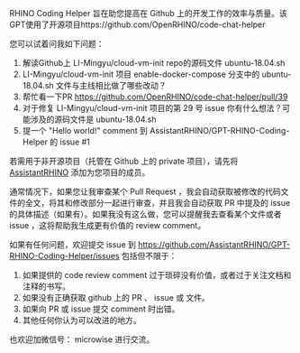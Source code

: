 RHINO Coding Helper 旨在助您提高在 Github 上的开发工作的效率与质量。该GPT使用了开源项目https://github.com/OpenRHINO/code-chat-helper

您可以试着问我如下问题：

1. 解读Github上 LI-Mingyu/cloud-vm-init repo的源码文件 ubuntu-18.04.sh
2. LI-Mingyu/cloud-vm-init 项目 enable-docker-compose 分支中的 ubuntu-18.04.sh 文件与主线相比做了哪些改动？
3. 帮忙看一下PR https://github.com/OpenRHINO/code-chat-helper/pull/39 
4. 对于修复 LI-Mingyu/cloud-vm-init 项目的第 29 号 issue 你有什么想法？可能涉及的源码文件是 ubuntu-18.04.sh 
5. 提一个 "Hello world!" comment 到 AssistantRHINO/GPT-RHINO-Coding-Helper 的 issue #1
   
若需用于非开源项目（托管在 Github 上的 private 项目），请先将 [AssistantRHINO](https://github.com/AssistantRHINO) 添加为您项目的成员。

通常情况下，如果您让我审查某个 Pull Request ，我会自动获取被修改的代码文件的全文，将其和修改部分一起进行审查，并且我会自动获取 PR 中提及的 issue 的具体描述（如果有）。如果我没有这么做，您可以提醒我去查看某个文件或者 issue ，这将帮助我生成更有价值的 review comment。

如果有任何问题，欢迎提交 issue 到 https://github.com/AssistantRHINO/GPT-RHINO-Coding-Helper/issues
包括但不限于：
1. 如果提供的 code review comment 过于琐碎没有价值，或者过于关注文档和注释的书写。
2. 如果没有正确获取 github 上的 PR 、 issue 或 文件。
3. 如果向 PR 或 issue 提交 comment 时出错。
4. 其他任何你认为可以改进的地方。

也欢迎加微信号： microwise 进行交流。
